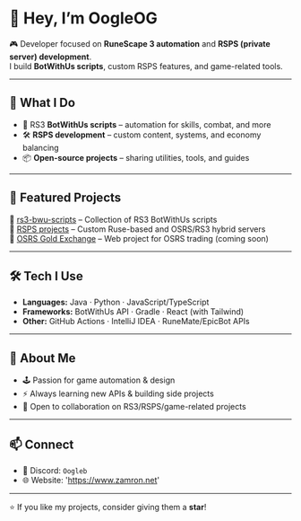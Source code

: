 # 👋 Hey, I’m OogleOG

🎮 Developer focused on **RuneScape 3 automation** and **RSPS (private server) development**.  
I build **BotWithUs scripts**, custom RSPS features, and game-related tools.  

---

## 🚀 What I Do
- 🧩 RS3 **BotWithUs scripts** – automation for skills, combat, and more  
- 🛠️ **RSPS development** – custom content, systems, and economy balancing  
- 📦 **Open-source projects** – sharing utilities, tools, and guides  

---

## 📂 Featured Projects
🔹 [rs3-bwu-scripts](https://github.com/OogleOG/rs3-bwu-scripts) – Collection of RS3 BotWithUs scripts  
🔹 [RSPS projects](https://github.com/OogleOG?tab=repositories) – Custom Ruse-based and OSRS/RS3 hybrid servers  
🔹 [OSRS Gold Exchange](#) – Web project for OSRS trading (coming soon)

---

## 🛠️ Tech I Use
- **Languages:** Java · Python · JavaScript/TypeScript  
- **Frameworks:** BotWithUs API · Gradle · React (with Tailwind)  
- **Other:** GitHub Actions · IntelliJ IDEA · RuneMate/EpicBot APIs  

---

## 🌱 About Me
- 🕹️ Passion for game automation & design  
- ⚡ Always learning new APIs & building side projects  
- 🤝 Open to collaboration on RS3/RSPS/game-related projects  

---

## 📫 Connect
- 💬 Discord: `Oogleb`
- 🌐 Website: 'https://www.zamron.net'  

---
⭐ If you like my projects, consider giving them a **star**!
